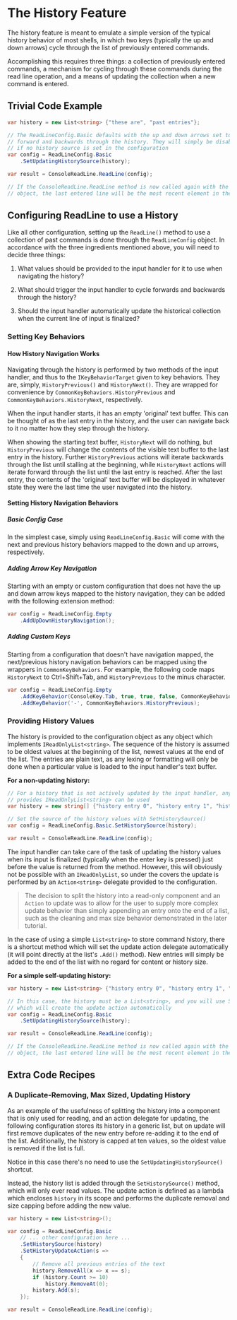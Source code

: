 # The History Feature

The history feature is meant to emulate a simple version of the typical history behavior of most shells, in which two keys (typically the up and down arrows) cycle through the list of previously entered commands.

Accomplishing this requires three things: a collection of previously entered commands, a mechanism for cycling through these commands during the read line operation, and a means of updating the collection when a new command is entered.

## Trivial Code Example
```csharp
var history = new List<string> {"these are", "past entries"};

// The ReadLineConfig.Basic defaults with the up and down arrows set to navigate
// forward and backwards through the history. They will simply be disabled
// if no history source is set in the configuration
var config = ReadLineConfig.Basic
    .SetUpdatingHistorySource(history);

var result = ConsoleReadLine.ReadLine(config);

// If the ConsoleReadLine.ReadLine method is now called again with the same config 
// object, the last entered line will be the most recent element in the history
```

## Configuring ReadLine to use a History

Like all other configuration, setting up the `ReadLine()` method to use a collection of past commands is done through the `ReadLineConfig` object.  In accordance with the three ingredients mentioned above, you will need to decide three things:

1. What values should be provided to the input handler for it to use when navigating the history?

2. What should trigger the input handler to cycle forwards and backwards through the history?

3. Should the input handler automatically update the historical collection when the current line of input is finalized?

### Setting Key Behaviors
#### How History Navigation Works
Navigating through the history is performed by two methods of the input handler, and thus to the `IKeyBehaviorTarget` given to key behaviors.  They are, simply, `HistoryPrevious()` and `HistoryNext()`.  They are wrapped for convenience by `CommonKeyBehaviors.HistoryPrevious` and `CommonKeyBehaviors.HistoryNext`, respectively.

When the input handler starts, it has an empty 'original' text buffer.  This can be thought of as the last entry in the history, and the user can navigate back to it no matter how they step through the history.

When showing the starting text buffer, `HistoryNext` will do nothing, but `HistoryPrevious` will change the contents of the visible text buffer to the last entry in the history.  Further `HistoryPrevious` actions will iterate backwards through the list until stalling at the beginning, while `HistoryNext` actions will iterate forward through the list until the last entry is reached.  After the last entry, the contents of the 'original' text buffer will be displayed in whatever state they were the last time the user navigated into the history.

#### Setting History Navigation Behaviors

##### Basic Config Case

In the simplest case, simply using `ReadLineConfig.Basic` will come with the next and previous history behaviors mapped to the down and up arrows, respectively.

##### Adding Arrow Key Navigation

Starting with an empty or custom configuration that does not have the up and down arrow keys mapped to the history navigation, they can be added with the following extension method:

```csharp
var config = ReadLineConfig.Empty
    .AddUpDownHistoryNavigation();
```

##### Adding Custom Keys

Starting from a configuration that doesn't have navigation mapped, the next/previous history navigation behaviors can be mapped using the wrappers in `CommonKeyBehaviors`.
For example, the following code maps `HistoryNext` to Ctrl+Shift+Tab, and `HistoryPrevious` to the minus character.

```csharp
var config = ReadLineConfig.Empty
    .AddKeyBehavior(ConsoleKey.Tab, true, true, false, CommonKeyBehaviors.HistoryNext)
    .AddKeyBehavior('-', CommonKeyBehaviors.HistoryPrevious);
```

### Providing History Values

The history is provided to the configuration object as any object which implements `IReadOnlyList<string>`.  The sequence of the history is assumed to be oldest values at the beginning of the list, newest values at the end of the list.  The entries are plain text, as any lexing or formatting will only be done when a particular value is loaded to the input handler's text buffer.

**For a non-updating history:**
```csharp
// For a history that is not actively updated by the input handler, any object which
// provides IReadOnlyList<string> can be used
var history = new string[] {"history entry 0", "history entry 1", "history entry 2"};

// Set the source of the history values with SetHistorySource() 
var config = ReadLineConfig.Basic.SetHistorySource(history);

var result = ConsoleReadLine.ReadLine(config);
```

The input handler can take care of the task of updating the history values when its input is finalized (typically when the enter key is pressed) just before the value is returned from the method.  However, this will obviously not be possible with an `IReadOnlyList`, so under the covers the update is performed by an `Action<string>` delegate provided to the configuration.  

> The decision to split the history into a read-only component and an `Action` to update was to allow for the user to supply more complex update behavior than simply appending an entry onto the end of a list, such as the cleaning and max size behavior demonstrated in the later tutorial.

In the case of using a simple `List<string>` to store command history, there is a shortcut method which will set the update action delegate automatically (it will point directly at the list's `.Add()` method). New entries will simply be added to the end of the list with no regard for content or history size.

**For a simple self-updating history:**
```csharp
var history = new List<string> {"history entry 0", "history entry 1", "history entry 2"};

// In this case, the history must be a List<string>, and you will use SetUpdatingHistorySource,
// which will create the update action automatically
var config = ReadLineConfig.Basic
    .SetUpdatingHistorySource(history);

var result = ConsoleReadLine.ReadLine(config);

// If the ConsoleReadLine.ReadLine method is now called again with the same config 
// object, the last entered line will be the most recent element in the history
```

## Extra Code Recipes

### A Duplicate-Removing, Max Sized, Updating History
As an example of the usefulness of splitting the history into a component that is only used for reading, and an action delegate for updating, the following configuration stores its history in a generic list, but on update will first remove duplicates of the new entry before re-adding it to the end of the list.  Additionally, the history is capped at ten values, so the oldest value is removed if the list is full.

Notice in this case there's no need to use the `SetUpdatingHistorySource()` shortcut.  

Instead, the history list is added through the `SetHistorySource()` method, which will only ever read values.  The update action is defined as a lambda which encloses `history` in its scope and performs the duplicate removal and size capping before adding the new value.

```csharp
var history = new List<string>();

var config = ReadLineConfig.Basic
    // ... other configuration here ...
    .SetHistorySource(history)
    .SetHistoryUpdateAction(s =>
    {
        // Remove all previous entries of the text
        history.RemoveAll(x => x == s);
        if (history.Count >= 10)
            history.RemoveAt(0);
        history.Add(s);
    });

var result = ConsoleReadLine.ReadLine(config);
```